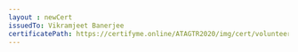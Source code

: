 ```yaml
--- 
layout : newCert 
issuedTo: Vikramjeet Banerjee
certificatePath: https://certifyme.online/ATAGTR2020/img/cert/volunteer/VikramjeetBanerjee_07c09.png
--- 
```

